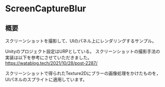 # ScreenCaptureBlur

## 概要
スクリーンショットを撮影して、UIのパネル上にレンダリングするサンプル。


Unityのプロジェクト設定はURPとしている。
スクリーンショットの撮影手法の実装は以下を参考にさせていただきました。
https://watablog.tech/2021/10/28/post-2287/

スクリーンショットで得られたTexture2Dにブラーの画像処理をかけたものを，
UIパネルのスプライトに適用しています。